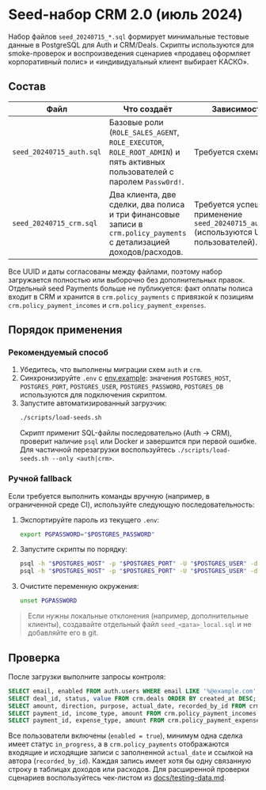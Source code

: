 # Seed-набор CRM 2.0 (июль 2024)

Набор файлов `seed_20240715_*.sql` формирует минимальные тестовые данные в PostgreSQL для Auth и CRM/Deals. Скрипты используются для smoke-проверок и воспроизведения сценариев «продавец оформляет корпоративный полис» и «индивидуальный клиент выбирает КАСКО».

## Состав

| Файл | Что создаёт | Зависимости |
| --- | --- | --- |
| `seed_20240715_auth.sql` | Базовые роли (`ROLE_SALES_AGENT`, `ROLE_EXECUTOR`, `ROLE_ROOT_ADMIN`) и пять активных пользователей с паролем `Passw0rd!`. | Требуется схема `auth`. |
| `seed_20240715_crm.sql` | Два клиента, две сделки, два полиса и три финансовые записи в `crm.policy_payments` с детализацией доходов/расходов. | Требуется успешное применение `seed_20240715_auth.sql` (используются UUID пользователей). |

Все UUID и даты согласованы между файлами, поэтому набор загружается полностью или выборочно без дополнительных правок. Отдельный seed Payments больше не публикуется: факт оплаты полиса входит в CRM и хранится в `crm.policy_payments` с привязкой к позициям `crm.policy_payment_incomes` и `crm.policy_payment_expenses`.

## Порядок применения

### Рекомендуемый способ

1. Убедитесь, что выполнены миграции схем `auth` и `crm`.
2. Синхронизируйте `.env` с [env.example](../../../env.example): значения `POSTGRES_HOST`, `POSTGRES_PORT`, `POSTGRES_USER`, `POSTGRES_PASSWORD`, `POSTGRES_DB` используются для подключения скриптом.
3. Запустите автоматизированный загрузчик:
   ```bash
   ./scripts/load-seeds.sh
   ```
   Скрипт применит SQL-файлы последовательно (Auth → CRM), проверит наличие `psql` или Docker и завершится при первой ошибке. Для частичной перезагрузки воспользуйтесь `./scripts/load-seeds.sh --only <auth|crm>`.

### Ручной fallback

Если требуется выполнить команды вручную (например, в ограниченной среде CI), используйте следующую последовательность:

1. Экспортируйте пароль из текущего `.env`:
   ```bash
   export PGPASSWORD="$POSTGRES_PASSWORD"
   ```
2. Запустите скрипты по порядку:
   ```bash
   psql -h "$POSTGRES_HOST" -p "$POSTGRES_PORT" -U "$POSTGRES_USER" -d "$POSTGRES_DB" -v ON_ERROR_STOP=1 -f backups/postgres/seeds/seed_20240715_auth.sql
   psql -h "$POSTGRES_HOST" -p "$POSTGRES_PORT" -U "$POSTGRES_USER" -d "$POSTGRES_DB" -v ON_ERROR_STOP=1 -f backups/postgres/seeds/seed_20240715_crm.sql
   ```
3. Очистите переменную окружения:
   ```bash
   unset PGPASSWORD
   ```

> Если нужны локальные отклонения (например, дополнительные клиенты), создавайте отдельный файл `seed_<дата>_local.sql` и не добавляйте его в git.

## Проверка

После загрузки выполните запросы контроля:

```sql
SELECT email, enabled FROM auth.users WHERE email LIKE '%@example.com';
SELECT deal_id, status, value FROM crm.deals ORDER BY created_at DESC;
SELECT amount, direction, purpose, actual_date, recorded_by_id FROM crm.policy_payments ORDER BY actual_date DESC;
SELECT payment_id, income_type, amount FROM crm.policy_payment_incomes ORDER BY payment_id;
SELECT payment_id, expense_type, amount FROM crm.policy_payment_expenses ORDER BY payment_id;
```

Все пользователи включены (`enabled = true`), минимум одна сделка имеет статус `in_progress`, а в `crm.policy_payments` отображаются входящие и исходящие записи с заполненной `actual_date` и ссылкой на автора (`recorded_by_id`). Каждая запись имеет хотя бы одну связанную строку в таблицах доходов или расходов. Для расширенной проверки сценариев воспользуйтесь чек-листом из [docs/testing-data.md](../../../docs/testing-data.md).

